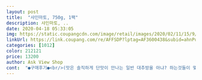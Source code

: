 ```yaml
---
layout: post 
title:  "샤인마토, 750g, 1팩" 
description: 샤인마토, ..
date: 2020-04-18 05:33:05 
img: https://static.coupangcdn.com/image/retail/images/2020/02/11/15/9/2f34ad2a-ab8c-4f3d-8614-005c5bc14ffb.jpg 
linkUrl: https://link.coupang.com/re/AFFSDP?lptag=AF3600438&subid=ahnPublicAsk&pageKey=1252153712&itemId=2251764390&vendorItemId=70249131931&traceid=V0-113-07964ce619791ffc 
categories: [1012] 
color: 212121 
price: 13200 
author: Ask View Shop 
cont:  "●구매후기●<br/>(맛은 솔직하게 단맛이 안나는 일반 대추방울 아냐? 하는것들이 몇개섞여있었구요)<br/><br/> -설탕 뿌린 토마토 맛 맞지만;<br/><br/> -충분히 맛있는 토마토지만;<br/>1.<br/> 동부팜에서 파는 샤인마토 중 B급 제품을<br/>2.<br/> 멍청한 쿠팡 쪽에서 B급제품을 동부팜에서<br/>2가지 결론을 추를수있겠네요.<br/><br/>5/9 추가<br/>7480원에 구매.<br/><br/>가격이 좀 저렴하다면, 자주 사먹겠지만, 이 정도로 비싸게 사먹을 일은 없을거 같아요.<br/><br/>거의 차이 없는데 제품 품질은 어떤가... <br/><br/>건강 생각 해보고, 가격 생각 해보니, 그냥 일반 토마토를 먹어야 겠다는 생각이 들었어요.<br/><br/>결정적으로 가격이 심하게 비싸다.<br/><br/>구매하고 다시 들어오니 할인가가 아니네요.<br/><br/>그래서 꼭지 없는 제품들은 싸게 팔기도 하구요... <br/><br/>그렇다고 진한 꿀처럼 찌릿하게 단맛은 아닙니다<br/>꼭지가 떨어지는순간부터 빠른속도로 시들해집니다.<br/><br/>너무달아 입안이 떫은 느낌도 날정도로... <br/><br/>누군가 이 상품 후기에 도움이돼요를 눌러주셔서 들어와 봤더니 6160원에 판매해서 2개 구매하고 갑니다.<br/> 도움된다고 눌러주셔서 제게 샤인마토 가격인하를 알게해준 이름모를 분.<br/> 감사합니다.<br/>ㅎㅎ<br/>단 걸 좋아하는 편이죠.<br/> 그래서 요리할 때 스테비아 함께 써요.<br/><br/>단 맛은 맞는데, 설탕뿌린 토마토 다먹고 남은 그 꿀맛.<br/>.<br/>그 설탕즙... <br/>.<br/>(국물이랄까요) 그 정도 단 맛 아니에요.<br/><br/>당도를 느끼는 차이는 평소 단 맛을 얼마나 즐기냐에 따라 개인차가 크다고 보고요.<br/><br/>동부팜에서 B급제품을 쿠팡쪽에 판다는건 확실함<br/>동부팜쪽에서 포장되어 나온걸 구입해<br/>로켓프레쉬의 단단한 새박스 + 포장뽁뽁이 비닐 + 쿠팡맨 배달비  때문에 금액이 비슷 한건지는 알수없습니다.<br/><br/>로켓프레시로 방울말고 큰 스테비아 토마토도 팔아주면 좋겠어요.<br/><br/>맛은 스테비아 토마토가 더 맛나긴해요.<br/> 그치만 이 방울 스테비아 토마토도 맛있어요.<br/> 일반 방울토마토랑 일반 토마토하고는 비교할 수 없이 맛있어요.<br/> 달콤달콤.<br/><br/>매우 싱싱하지는 않다.<br/><br/>배송받은 스테비아 방울 토마토 알알이마다 좀 더 달고 좀 덜 달고하긴하지만 일반 토마토보다는 다 훨씬 맛있어요.<br/><br/>분명히 단맛이 전체적으로 있으나, 단 녀석 50%, 덜 단 녀석이 30%, 일반 토마토 맛인 녀석이 20% 정도 되더군요.<br/> (사진에 반쪽씩 썰어진 것들 있죠.<br/> 처음부터 자꾸 단맛이 다르고 일정하지 않아서 반쪽씩만 잘라서 먹어봐서 그래요)<br/>비율 더 많습니다.<br/>   후기는 1개만 쓰지만<br/>샤인마토 입니다.<br/>  스테비아 물 먹여서 키운 방울토마토인데<br/>소셜  500g 2개 16,900~18,900원 선<br/>순삭했네요.<br/> ㅋㅋ<br/>식품인데 사람들이 알아야할것같아 리뷰 남깁니다.<br/><br/>실측무게 : 518g(통무게 뺀 온리 토마토 무게)<br/>아!  제일 중요한것이 빠졌는데<br/>알도 작은편이다.<br/><br/>얼마전 토망고라며 지인이 준 스테비아 토마토.<br/> 처음 들어보고 처음 맛봤는데 설탕에 절여놓았던것처럼 넘 맛나더라구요.<br/> 쿠팡에 마침 방울 스테비아 방울 토마토가 있어 비싸지만 사봤어요.<br/><br/>업체에서 파는건 모두 꼭지가 붙어있고 신선했습니다.<br/><br/>여기 판매원 동부팜 에서 판매하는 금액과 (흔하게 유명소셜업체나 인터넷 검색하면 나오는금액)<br/>여러분들이 아는지 모르겠지만<br/>요즘 건강 생각해서 토마토에 설탕뿌려먹는 사람 별로 없는거 같아요.<br/> 그냥 그 정도로 토마토가 먹기 싫으면 그냥 다른 채소과일을 먹거나 하지않나요.<br/><br/>우리가 과일살때 제일먼저 꼭지부터 확인을 해야하잖아요.<br/><br/>원래 구매후기같은거 거의 안적지만,<br/>유통기한 : 20.<br/>04.<br/>12.<br/><br/>이건 지극히 주관적이지만,  평소에 본인이 좀 단걸 좋아하는 편이다 하시는 분들은 참고하시면 좋을거 같아요?!?!ㅎㅎㅎ<br/>이렇게 꼭지도 없는 b급을 가격 비슷하게 파는이유는<br/>이사한다고 택배박스를 사봤는데<br/>이사할때 쿠팡 박스 정말 요긴하게 쓰입니다... <br/><br/>일반 대추방울토마토에 비해 3배 가까이 비쌉니다(2배는 훌쩍넘기고 3~4배 비쌈)<br/>자... <br/>.<br/>왜 별을 2개만 주었는지 설명하겠습니다.<br/><br/>전, 씻어서 나오는건지 알았습니다.<br/><br/>제값 도매가격으로 모두 구매했는지<br/>참고해주십시요.<br/><br/>참보로 스테비아는 감미료맛이 납니다.<br/><br/>총 10개넘어 시켜먹어보고 후기를 남기는것이니<br/>쿠팡  500g 8,800원<br/>쿠팡 로켓프레쉬에서 살수있게 하는 시스템인것같은데<br/>쿠팡 에서 판매하는 금액과 거의 차이가 없습니다<br/>쿠팡박스는 알다시피 정말 단단하잖아요.<br/><br/>쿠팡에서 싸게 대량 구매한건지<br/>쿠팡에서 파는 샤인마토는<br/>쿠팡에서 파는게 단맛안나는 일반대추방토 같은것들이<br/>쿠팡쪽에서 중간도매단계에서 곽에 담다가 꼭지떨어뜨릴일은 절대없는것 같구요.<br/><br/>토마토꼭지가 한팩당 하나 있었는데 것두 떨어진채로 있었습니다... <br/><br/>평소 저는 아이스 아메리카노 10번 마실때 5번 정도는 시럽을 넣거나, 시럽 넣고 싶은 충동이 있지만 건강/다이어트 때문에  참는게 5번입니다.<br/><br/>허접한 얇은 택배상자 작은것도 1천원 하더라구요.<br/><br/>" 
---
```

